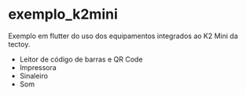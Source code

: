 # exemplo_k2mini

Exemplo em flutter do uso dos equipamentos integrados ao K2 Mini da tectoy.

- Leitor de código de barras e QR Code
- Impressora
- Sinaleiro
- Som

